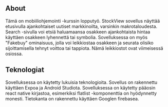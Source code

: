 <!-- ABOUT THE PROJECT -->
## About

Tämä on mobiiliohjemointi -kurssin lopputyö. StockView sovellus näyttää etusivulla ajankohtaiset uutiset markkinoilta, varsinkin makrotaloudesta. Search -sivulla voi etsiä haluamaansa osakkeen ajankohtaista hintaa käyttäen osakkeen lyhennettä tai symbolia. Sovelluksessa on myös "Fakebuy" ominaisuus, jolla voi leikkiostaa osakkeen ja seurata olisiko sijoittamisella tehnyt voittoa tai tappiota. Nämä leikkiostot ovat viimeisessä osiossa.

## Teknologiat

Sovelluksessa on käytetty lukuisia teknologioita. Sovellus on rakennettu käyttäen Expoa ja Android Studiota. Sovelluksessa on käytetty pääosin react native kirjastoa, esimerkiksi flatlist -komponenttia on hyödynnetty monesti. Tietokanta on rakennettu käyttäen Googlen firebasea.